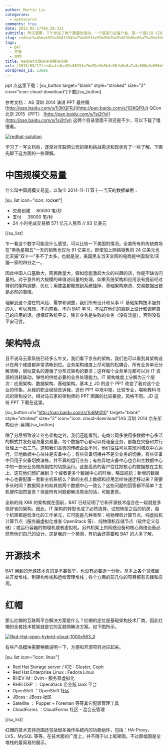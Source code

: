 ```yaml
---
author: Martin Liu
categories:
  - opensource
comments: true
date: 2015-05-17T06:29:33Z
subtitle: 昨天很累，下午参加了两个重要的活动，一个是某行业客户会，另一个是CCB CIO来访公司。针对这个特殊意义的客户会，我准备了ppt，为了准备这个ppt我学习并总结了一些互联网公司数据中心应用和架构的特点。
slug: redhat%e4%ba%92%e8%81%94%e7%bd%91%e5%b9%b3%e5%8f%b0%e8%a7%a3%e5%86%b3%e6%96%b9%e6%a1%88
tags:
  - BAT
  - 开源
  - 架构
title: RedHat互联网平台解决方案
url: /2015/05/17/redhate4ba92e88194e7bd91e5b9b3e58fb0e8a7a3e586b3e696b9e6a188/
wordpress_id: 53686
---
```


ppt 点这里下载：[su_button target="blank" style="stroked" size="2" icon="icon: cloud-download"]下载[/su_button]

参考文档：
AS 深圳 2014 演讲 PPT 最终稿   [http://pan.baidu.com/s/1i3KQFRJ](http://pan.baidu.com/s/1i3KQFRJ)
QCon 北京 2015（PPT） [http://pan.baidu.com/s/1sj2t1yl](http://pan.baidu.com/s/1sj2t1yl)
这两个目录里面干货还是不少，可以下载了慢慢看。

[![redhat-sulution](http://7bv9gn.com1.z0.glb.clouddn.com/wp-content/uploads/2015/05/redhat-sulution.jpg)](http://7bv9gn.com1.z0.glb.clouddn.com/wp-content/uploads/2015/05/redhat-sulution.jpg)

学习了一写文档后，逐渐对互联网公司的架构挑战需求和现状有了一些了解。下面先聊下这方面的一些理解。

# 中国规模交易量

什么叫中国规模交易量，以淘宝 2014-11-11 双十一当天的数据举例：

[su_list icon="icon: rocket"]

- 交易创建     80000 笔/秒
- 支付     38000 笔/秒
- 24 小时完成交易额 571 亿元人民币 // 93 亿美元

[/su_list]

乍一看这个数字可能没什么感觉，可以比较一下美国的情况。全美所有的传统商场在“黑色星期五”一天的销售也仅为 91 亿美元，即使加上网络销售的 24 亿美元也比天猫“双十一”多不了太多。也就是说，美国黑五当天全网的电商是中国淘宝/天猫一家的四分之一。

因此中国人口基数大，网民数量大，假如您能激起大众的兴趣的话，你是不缺访问量的。对于意外的大规模的峰值访问量的处理，如果系统架构和应用没有提前经过特别的架构调整、优化；用膝盖都能想到系统挂掉、基础架构崩溃、交易数据出错是必然的事情。

理解到这个潜在的风险、需求和调整，我们所有设计和从事 IT 基础架构技术服务的人，可以想想，不向前看，不向 BAT 学习，不站在他们的肩膀上设计和调整自己的应用的话。想保证系统平安，除非业务是失败的业务（没有流量），否则没有平安可言。

# 架构特点

且不说马云家系统已经多么牛叉，我们看下京东的架构，我们也可以看到其架构设计在两个维度都非常清晰到位。业务架构维度上尽可能的松耦合，所有业务单元分解清晰，貌似莫名的遵循了分布式架构的要求；这样每个业务单元都可以对 IT 资源的消耗联动，弹性的供给必要的业务处理能力。IT 架构维度上分解为三个层次：应用架构、数据架构、基础架构。基本上 JD 的这个 PPT 改变了我对这个企业的印象。从我的职业经验告诉我，这份 PPT 中规中矩，比较专业，堪称教科书式的架构设计。相对马云家的架构师的 PPT 图画的比较豪放，风格不同。JD 这份 PPT 下载在这里。

[su_button url="http://pan.baidu.com/s/1o6MI0t0" target="blank" style="stroked" size="2" icon="icon: cloud-download"]AS 深圳 2014 京东架构设计-吴博[/su_button]

除了分层细致设计业务架构之外，我们还能看到，电商公司多使用多数据中心多活的模式并发处理海量交易量，每个数据中心都可以处理全业务，都能在灾备和并行处理上一石二鸟。这和我们高贵的传统企业不同，他们往往可以实现同城双中心运行，异地数据中心往往是灾备中心；有些灾备切换并不是全业务的切换，有些灾备中只用于灾备切换演练，并不真的运行业务；有些异地灾备中心也会和主数据中心中的一部分业务做周期性的切换运行。这些高贵的客户往往把核心的数据放在主机上，这在他们想扩展到 3 个或者更多个数据中心的时候，略显尴尬；新增的数据中心也要配置一套新主机系统么？新的主机上数据和应用怎样快速迁移过来？需要多长时间？数据同步的和其他两个数据中心一致么？这些问题的回答都不简单？主机硬件固然是贵？但是所有问题都解决周全的话，可能更贵。

全新的纯 X86 的架构就在面前，BAT 已经证明了它和开源技术组合在一起就是多快好省的架构。因此，IT 架构的转型也成了必然选择。试想转型之后的机房，每个机架都是标准化的工作单元，它可能是几种类型：纯物理机计算节点、纯虚拟机计算节点（服务器虚拟化或者 OpenStack 等）、纯物理机存储节点（软件定义存储）；或运行容器的物理机或者虚拟机。另外机架上的网络设备和核心网络设备必然有他们自己的设计。这是我的一个猜测，有机会还需要和 BAT 的人多了解。

# 开源技术

BAT 用到的开源技术真的是不甚枚举，也没有必要逐一分析。基本上各个领域里从开发堆栈、到架构堆栈和运维管理堆栈；各个方面的前几位的项目都有实践和应用。

# 红帽

那么红帽的互联网平台解决方案是什么？红帽的定位是基础架构技术厂商，因此红帽的全套技术框架就是它的互联网解决方案。如下图所示。

[![Red-Hat-open-hybrid-cloud-1000x563_0](http://7bv9gn.com1.z0.glb.clouddn.com/wp-content/uploads/2015/05/Red-Hat-open-hybrid-cloud-1000x563_0.png)](http://7bv9gn.com1.z0.glb.clouddn.com/wp-content/uploads/2015/05/Red-Hat-open-hybrid-cloud-1000x563_0.png)

有些产品模块需要稍微说明一下，方便和开源项目对应起来。

[su_list icon="icon: linux"]

- Red Hat Storage server / ICE : Gluster, Ceph
- Red Hat Enterprise Linux : Fedora Linux
- RHEV-M : Ovirt - 服务器虚拟化
- RHELOSP ： OpenStack 企业版 IaaS 平台
- OpenShift ：OpenShift 社区
- JBoss : JBoss 社区
- Satellite ： Puppet + Foreman 等等其它配置管理工具
- CloudForms ：CloudForms 社区 - 混合云管理

[/su_list]

红帽的技术支持范围还包括很多操作系统内的功能组件，包括：HA-Proxy，LVS，MySQL 等等。在技术面的广度上，并不限于以上框架图。不过那幅图是全堆栈的最简易的展示。
